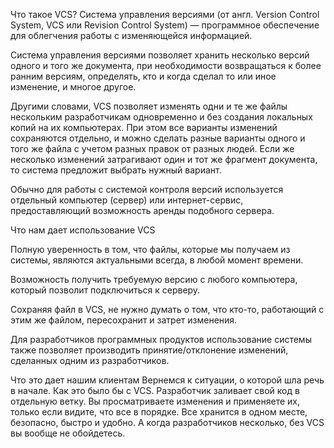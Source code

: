 Что такое VCS?
Система управления версиями (от англ. Version Control System, VCS или Revision Control System) — программное обеспечение для облегчения работы с изменяющейся информацией.

Система управления версиями позволяет хранить несколько версий одного и того же документа, при необходимости возвращаться к более ранним версиям, определять, кто и когда сделал то или иное изменение, и многое другое.

Другими словами, VCS позволяет изменять одни и те же файлы нескольким разработчикам одновременно и без создания локальных копий на их компьютерах. При этом все варианты изменений сохраняются отдельно, и можно сделать разные варианты одного и того же файла с учетом разных правок от разных людей. Если же несколько изменений затрагивают один и тот же фрагмент документа, то система предложит выбрать нужный вариант.

Обычно для работы с системой контроля версий используется отдельный компьютер (сервер) или интернет-сервис, предоставляющий возможность аренды подобного сервера.


Что нам дает использование VCS

Полную уверенность в том, что файлы, которые мы получаем из системы, являются актуальными всегда, в любой момент времени.


Возможность получить требуемую версию с любого компьютера, который позволит подключиться к серверу.


Сохраняя файл в VCS, не нужно думать о том, что кто-то, работающий с этим же файлом, пересохранит и затрет изменения.


Для разработчиков программных продуктов использование системы также позволяет производить принятие/отклонение изменений, сделанных одним из разработчиков.


Что это дает нашим клиентам
Вернемся к ситуации, о которой шла речь в начале. Как это было бы с VCS. Разработчик заливает свой код в отдельную ветку. Вы просматриваете изменения и применяете их, только если видите, что все в порядке. Все хранится в одном месте, безопасно, быстро и удобно. А когда разработчиков несколько, без VCS вы вообще не обойдетесь.